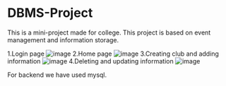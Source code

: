 # DBMS-Project

This is a mini-project made for college.
This project is based on event management and information storage.

1.Login page
![image](https://github.com/r4-v1/DBMS-Project/assets/129577171/0bff3de6-dfad-473d-b7f9-419c68e215fe)
2.Home page
![image](https://github.com/r4-v1/DBMS-Project/assets/129577171/d8228e33-7849-4e88-a518-75964421511a)
3.Creating club and adding information 
![image](https://github.com/r4-v1/DBMS-Project/assets/129577171/aa2db6ae-f3aa-499f-bccd-135195c1e117)
4.Deleting and updating information 
![image](https://github.com/r4-v1/DBMS-Project/assets/129577171/82eb9610-777e-461d-8414-b9a8d9c14300)

For backend we have used mysql.
